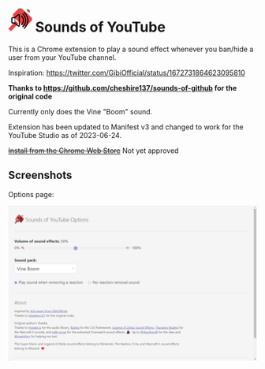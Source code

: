 # ![icon](extension/icon48.png) Sounds of YouTube

This is a Chrome extension to play a sound effect whenever you ban/hide a user from your YouTube channel. 

Inspiration: https://twitter.com/GibiOfficial/status/1672731864623095810


**Thanks to https://github.com/cheshire137/sounds-of-github for the original code**

Currently only does the Vine "Boom" sound.

Extension has been updated to Manifest v3 and changed to work for the YouTube Studio as of 2023-06-24.

~~[Install from the Chrome Web Store](https://chrome.google.com/webstore/detail/sounds-of-github/plaiacjahnehfkcmlcbfommmnhpkobai?hl=en-US&gl=US)~~ Not yet approved

## Screenshots

Options page:

![screenshot of options](https://raw.githubusercontent.com/ergosteur/sounds-of-youtube/master/screenshot.png)
